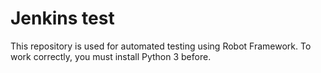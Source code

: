 # Jenkins test
This repository is used for automated testing using Robot Framework.
To work correctly, you must install Python 3 before.
